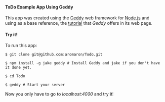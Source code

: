 #### ToDo Example App Using Geddy

This app was created using the [Geddy](http://geddyjs.org/) web framework for [Node.js](http://nodejs.org/) and using as a base reference, the [tutorial](http://http://geddyjs.org/tutorial.html) that *Geddy* offers in its web page.


#### Try it!

To run this app:

	$ git clone git@github.com:aromaron/Todo.git

	$ npm install -g jake geddy # Install Geddy and jake if you don't have it done yet.

	$ cd Todo

	$ geddy # Start your server

Now you only have to go to *localhost:4000* and try it!
